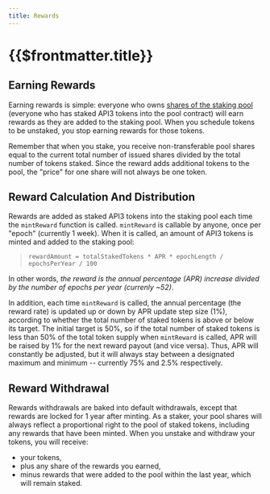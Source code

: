 ```yaml
---
title: Rewards
---
```


# {{$frontmatter.title}}

<TocHeader />
<TOC class="table-of-contents" :include-level="[2,3]" />

## Earning Rewards
Earning rewards is simple: everyone who owns [shares of the staking pool](./voting-power.md) (everyone who has staked API3 tokens into the pool contract) will earn rewards as they are added to the staking pool. When you schedule tokens to be unstaked, you stop earning rewards for those tokens.

Remember that when you stake, you receive non-transferable pool shares equal to the current total number of issued shares divided by the total number of tokens staked. Since the reward adds additional tokens to the pool, the "price" for one share will not always be one token.

## Reward Calculation And Distribution
Rewards are added as staked API3 tokens into the staking pool each time the `mintReward` function is called. `mintReward` is callable by anyone, once per "epoch" (currently 1 week). When it is called, an amount of API3 tokens is minted and added to the staking pool:

> `rewardAmount = totalStakedTokens * APR * epochLength / epochsPerYear / 100`

In other words, *the reward is the annual percentage (APR) increase divided by the number of epochs per year (currenly ~52)*.

In addition, each time `mintReward` is called, the annual percentage (the reward rate) is updated up or down by APR update step size (1%), according to whether the total number of staked tokens is above or below its target. The initial target is 50%, so if the total number of staked tokens is less than 50% of the total token supply when `mintReward` is called, APR will be raised by 1% for the next reward payout (and vice versa). Thus, APR will constantly be adjusted, but it will always stay between a designated maximum and minimum -- currently 75% and 2.5% respectively.

## Reward Withdrawal
Rewards withdrawals are baked into default withdrawals, except that rewards are locked for 1 year after minting. As a staker, your pool shares will always reflect a proportional right to the pool of staked tokens, including any rewards that have been minted. When you unstake and withdraw your tokens, you will receive:
 - your tokens,
 - plus any share of the rewards you earned,
 - minus rewards that were added to the pool within the last year, which will remain staked.

